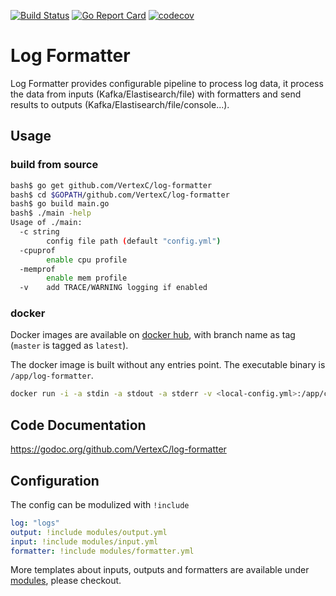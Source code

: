 [![Build Status](https://travis-ci.org/VertexC/log-formatter.svg?branch=master)](https://travis-ci.org/VertexC/log-formatter)
[![Go Report Card](https://goreportcard.com/badge/github.com/VertexC/log-formatter)](https://goreportcard.com/report/github.com/VertexC/log-formatter)
[![codecov](https://codecov.io/gh/VertexC/log-formatter/branch/master/graph/badge.svg?token=ULNP7LB4AI)](https://codecov.io/gh/VertexC/log-formatter)
# Log Formatter
Log Formatter provides configurable pipeline to process log data, it process the data from inputs (Kafka/Elastisearch/file) with formatters and send results to outputs (Kafka/Elastisearch/file/console...).

## Usage
### build from source
```bash
bash$ go get github.com/VertexC/log-formatter
bash$ cd $GOPATH/github.com/VertexC/log-formatter
bash$ go build main.go
bash$ ./main -help
Usage of ./main:
  -c string
        config file path (default "config.yml")
  -cpuprof
        enable cpu profile
  -memprof
        enable mem profile
  -v    add TRACE/WARNING logging if enabled
```

### docker
Docker images are available on [docker hub](https://hub.docker.com/r/vertexc/log-formatter/tags), with branch name as tag (`master` is tagged as `latest`).

The docker image is built without any entries point. The executable binary is `/app/log-formatter`.
```bash
docker run -i -a stdin -a stdout -a stderr -v <local-config.yml>:/app/config.yml vertexc/log-formatter /app/log-formatter -h
```
## Code Documentation
https://godoc.org/github.com/VertexC/log-formatter

## Configuration
The config can be modulized with `!include`
```yaml
log: "logs"
output: !include modules/output.yml
input: !include modules/input.yml
formatter: !include modules/formatter.yml
```
More templates about inputs, outputs and formatters are available under [modules](./config.modules/), please checkout.